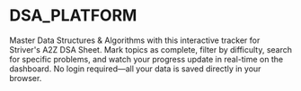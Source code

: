 # DSA_PLATFORM
Master Data Structures &amp; Algorithms with this interactive tracker for Striver's A2Z DSA Sheet. Mark topics as complete, filter by difficulty, search for specific problems, and watch your progress update in real-time on the dashboard. No login required—all your data is saved directly in your browser.
